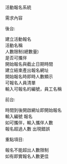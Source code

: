 活動報名系統<BR>

需求內容<BR>

後台:<BR>

建立活動報名 <BR>
活動名稱<BR>
人數限制(總數量)<BR>
是否可攜伴<BR>
開始報名與截止日期時間<BR>
建立結束產出報名網址<BR>
開始報名時即時人數顯示<BR>
可報名人員清單<BR>
輸入可報名的編號，員工名稱<BR>


前台:<BR>

時間到後開啟網址即開始報名<BR>
輸入編號 報名<BR>
如可攜伴，輸入攜伴人數<BR>
報名超過人數 出現錯誤<BR>

重點項目:<BR>

報名不能超出人數限制<BR>
如有即實報名人數更佳<BR>